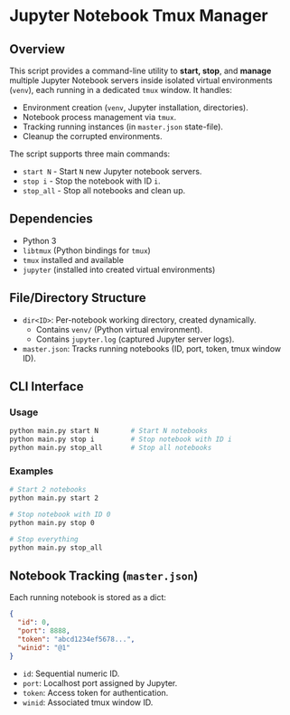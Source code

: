 # Jupyter Notebook Tmux Manager

## Overview

This script provides a command-line utility to **start, stop**, and **manage** multiple Jupyter Notebook servers inside isolated virtual environments (`venv`), each running in a dedicated `tmux` window.
It handles:
- Environment creation (`venv`, Jupyter installation, directories).
- Notebook process management via `tmux`.
- Tracking running instances (in `master.json` state-file).
- Cleanup the corrupted environments.

The script supports three main commands:
- `start N` - Start `N` new Jupyter notebook servers.
- `stop i` - Stop the notebook with ID `i`.
- `stop_all` - Stop all notebooks and clean up.

## Dependencies

- Python 3
- `libtmux` (Python bindings for `tmux`)
- `tmux` installed and available
- `jupyter` (installed into created virtual environments)

## File/Directory Structure

- `dir<ID>`: Per-notebook working directory, created dynamically.
	- Contains `venv/` (Python virtual environment).
	- Contains `jupyter.log` (captured Jupyter server logs).
- `master.json`: Tracks running notebooks (ID, port, token, tmux window ID).

## CLI Interface

### Usage

```bash
python main.py start N        # Start N notebooks
python main.py stop i         # Stop notebook with ID i
python main.py stop_all       # Stop all notebooks
```

### Examples

```bash
# Start 2 notebooks
python main.py start 2

# Stop notebook with ID 0
python main.py stop 0

# Stop everything
python main.py stop_all
```

## Notebook Tracking (`master.json`)

Each running notebook is stored as a dict:

```json
{
  "id": 0,
  "port": 8888,
  "token": "abcd1234ef5678...",
  "winid": "@1"
}
```

- `id`: Sequential numeric ID.
- `port`: Localhost port assigned by Jupyter.
- `token`: Access token for authentication.
- `winid`: Associated tmux window ID.

